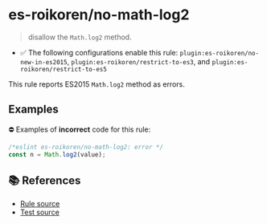 # es-roikoren/no-math-log2
> disallow the `Math.log2` method.

- ✅ The following configurations enable this rule: `plugin:es-roikoren/no-new-in-es2015`, `plugin:es-roikoren/restrict-to-es3`, and `plugin:es-roikoren/restrict-to-es5`

This rule reports ES2015 `Math.log2` method as errors.

## Examples

⛔ Examples of **incorrect** code for this rule:

```js
/*eslint es-roikoren/no-math-log2: error */
const n = Math.log2(value);
```

## 📚 References

- [Rule source](https://github.com/roikoren755/eslint-plugin-es/blob/v0.0.7/src/rules/no-math-log2.ts)
- [Test source](https://github.com/roikoren755/eslint-plugin-es/blob/v0.0.7/tests/src/rules/no-math-log2.ts)
